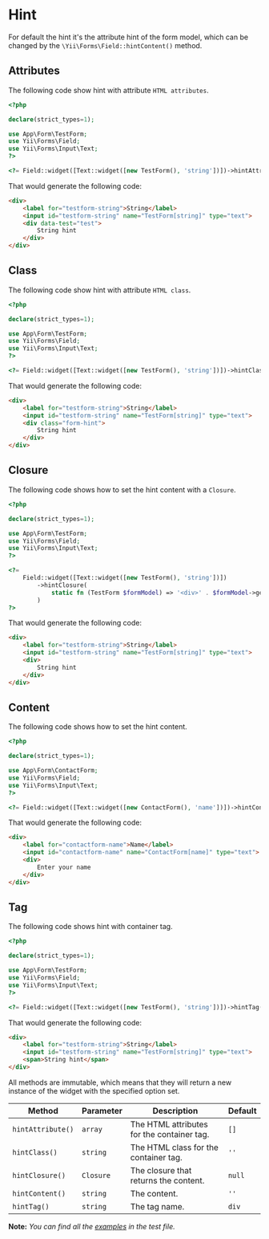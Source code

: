 # Hint

For default the hint it's the attribute hint of the form model, which can be changed by the `\Yii\Forms\Field::hintContent()` method.

## Attributes

The following code show hint with attribute `HTML attributes`.

```php
<?php

declare(strict_types=1);

use App\Form\TestForm;
use Yii\Forms\Field;
use Yii\Forms\Input\Text;
?>

<?= Field::widget([Text::widget([new TestForm(), 'string'])])->hintAttributes(['data-test' => 'test']) ?>
```

That would generate the following code:

```html
<div>
    <label for="testform-string">String</label>
    <input id="testform-string" name="TestForm[string]" type="text">
    <div data-test="test">
        String hint
    </div>
</div>
```

## Class

The following code show hint with attribute `HTML class`.

```php
<?php

declare(strict_types=1);

use App\Form\TestForm;
use Yii\Forms\Field;
use Yii\Forms\Input\Text;
?>

<?= Field::widget([Text::widget([new TestForm(), 'string'])])->hintClass('form-hint') ?>
```

That would generate the following code:

```html
<div>
    <label for="testform-string">String</label>
    <input id="testform-string" name="TestForm[string]" type="text">
    <div class="form-hint">
        String hint
    </div>
</div>
```

## Closure

The following code shows how to set the hint content with a `Closure`.

```php
<?php

declare(strict_types=1);

use App\Form\TestForm;
use Yii\Forms\Field;
use Yii\Forms\Input\Text;
?>

<?=            
    Field::widget([Text::widget([new TestForm(), 'string'])])
        ->hintClosure(
            static fn (TestForm $formModel) => '<div>' . $formModel->getHint('string') . '</div>'
        )
?>
```

That would generate the following code:

```html
<div>
    <label for="testform-string">String</label>
    <input id="testform-string" name="TestForm[string]" type="text">
    <div>
        String hint
    </div>
</div>
```

## Content

The following code shows how to set the hint content.

```php
<?php

declare(strict_types=1);

use App\Form\ContactForm;
use Yii\Forms\Field;
use Yii\Forms\Input\Text;
?>

<?= Field::widget([Text::widget([new ContactForm(), 'name'])])->hintContent('Enter your name') ?>
```

That would generate the following code:

```html
<div>
    <label for="contactform-name">Name</label>
    <input id="contactform-name" name="ContactForm[name]" type="text">
    <div>
        Enter your name
    </div>
</div>
```

## Tag

The following code shows hint with container tag.

```php
<?php

declare(strict_types=1);

use App\Form\TestForm;
use Yii\Forms\Field;
use Yii\Forms\Input\Text;
?>

<?= Field::widget([Text::widget([new TestForm(), 'string'])])->hintTag('span') ?>
```

That would generate the following code:

```html
<div>
    <label for="testform-string">String</label>
    <input id="testform-string" name="TestForm[string]" type="text">
    <span>String hint</span>
</div>
```

All methods are immutable, which means that they will return a new instance of the widget with the specified option set.

| Method              | Parameter     | Description                                  | Default    |
|---------------------|---------------|----------------------------------------------|------------|
| `hintAttribute()`   | `array`       | The HTML attributes for the container tag.   | `[]`       |
| `hintClass()`       | `string`      | The HTML class for the container tag.        | `''`       |
| `hintClosure()`     | `Closure`     | The closure that returns the content.        | `null`     |
| `hintContent()`     | `string`      | The content.                                 | `''`       |	
| `hintTag()`         | `string`      | The tag name.                                | `div`      |

**Note:** *You can find all the [examples](/tests/Doc/HintDocTest.php) in the test file.*

